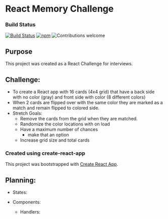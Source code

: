 # React Memory Challenge


### Build Status
[![Build Status](https://travis-ci.org/firepolls/back.svg?branch=master)](https://travis-ci.org/firepolls/back/)
[![npm](https://img.shields.io/npm/l/express.svg)](https://github.com/firepolls/back/blob/master/LICENSE)
![Contributions welcome](https://img.shields.io/badge/contributions-welcome-green.svg)

## Purpose
 This project was created as a React Challenge for interviews.

## Challenge:
- To create a React app with 16 cards (4x4 grid) that have a back side with no color (gray) and front side with color (8 different colors)
- When 2 cards are flipped over with the same color they are marked as a match and remain flipped to colored side.
- Stretch Goals:
  - Remove the cards from the grid when they are matched.
  - Randomize the color locations with on load
  - Have a maximum number of chances
    - make that an option
  - Increase grid size and total cards


### Created using create-react-app
This project was bootstrapped with [Create React App](https://github.com/facebookincubator/create-react-app).

## Planning:

- States:

- Components:
  - Handlers:

